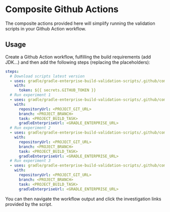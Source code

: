 # Composite Github Actions

The composite actions provided here will simplify running the validation scripts in your Github Action workflow.

## Usage

Create a Github Action workflow, fulfilling the build requirements (add JDK...) and then add the following steps (replacing the placeholders):

```yaml
steps:
  # Download scripts latest version
  - uses: gradle/gradle-enterprise-build-validation-scripts/.github/composite/getLatest@v1.0.2
    with:
      token: ${{ secrets.GITHUB_TOKEN }}
  # Run experiment 1
  - uses: gradle/gradle-enterprise-build-validation-scripts/.github/composite/exp1@v1.0.2
    with:
      repositoryUrl: <PROJECT_GIT_URL>
      branch: <PROJECT_BRANCH>
      task: <PROJECT_BUILD_TASK>
      gradleEnterpriseUrl: <GRADLE_ENTERPRISE_URL>
  # Run experiment 2
  - uses: gradle/gradle-enterprise-build-validation-scripts/.github/composite/exp2@v1.0.2
    with:
      repositoryUrl: <PROJECT_GIT_URL>
      branch: <PROJECT_BRANCH>
      task: <PROJECT_BUILD_TASK>
      gradleEnterpriseUrl: <GRADLE_ENTERPRISE_URL>
  # Run experiment 3
  - uses: gradle/gradle-enterprise-build-validation-scripts/.github/composite/exp3@v1.0.2
    with:
      repositoryUrl: <PROJECT_GIT_URL>
      branch: <PROJECT_BRANCH>
      task: <PROJECT_BUILD_TASK>
      gradleEnterpriseUrl: <GRADLE_ENTERPRISE_URL>
```

You can then navigate the workflow output and click the investigation links provided by the script.
